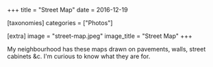 +++
title = "Street Map"
date = 2016-12-19

[taxonomies]
categories = ["Photos"]

[extra]
image = "street-map.jpeg"
image_title = "Street Map"
+++

My neighbourhood has these maps drawn on pavements, walls, street cabinets &c. I'm curious to know what they are for.
